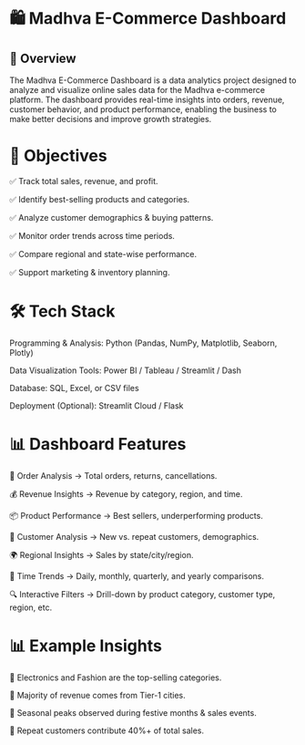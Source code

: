 # 🛍️ Madhva E-Commerce Dashboard
## 📌 Overview

The Madhva E-Commerce Dashboard is a data analytics project designed to analyze and visualize online sales data for the Madhva e-commerce platform. The dashboard provides real-time insights into orders, revenue, customer behavior, and product performance, enabling the business to make better decisions and improve growth strategies.

# 🎯 Objectives

✅ Track total sales, revenue, and profit.

✅ Identify best-selling products and categories.

✅ Analyze customer demographics & buying patterns.

✅ Monitor order trends across time periods.

✅ Compare regional and state-wise performance.

✅ Support marketing & inventory planning.

# 🛠️ Tech Stack

Programming & Analysis: Python (Pandas, NumPy, Matplotlib, Seaborn, Plotly)

Data Visualization Tools: Power BI / Tableau / Streamlit / Dash

Database: SQL, Excel, or CSV files

Deployment (Optional): Streamlit Cloud / Flask             

# 📊 Dashboard Features

🛒 Order Analysis → Total orders, returns, cancellations.

💰 Revenue Insights → Revenue by category, region, and time.

📦 Product Performance → Best sellers, underperforming products.

👥 Customer Analysis → New vs. repeat customers, demographics.

🌍 Regional Insights → Sales by state/city/region.

📅 Time Trends → Daily, monthly, quarterly, and yearly comparisons.

🔍 Interactive Filters → Drill-down by product category, customer type, region, etc.

# 📊 Example Insights

📌 Electronics and Fashion are the top-selling categories.

📌 Majority of revenue comes from Tier-1 cities.

📌 Seasonal peaks observed during festive months & sales events.

📌 Repeat customers contribute 40%+ of total sales.
